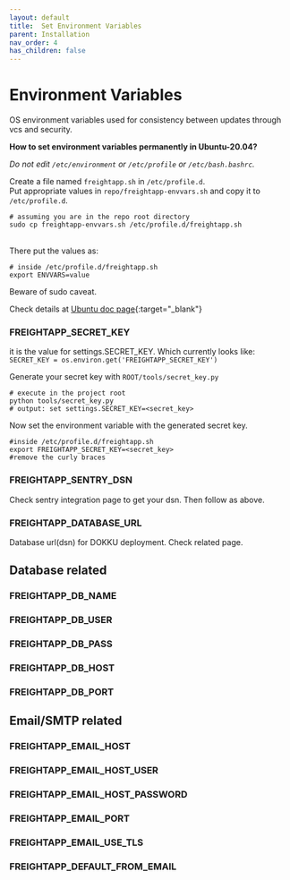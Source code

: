 ```yaml
---
layout: default
title:  Set Environment Variables
parent: Installation
nav_order: 4
has_children: false
---
```


# Environment Variables

OS environment variables used for consistency between updates through vcs and security.

**How to set environment variables permanently in Ubuntu-20.04?**

<span class="text-red-300">_Do not edit `/etc/environment` or `/etc/profile` or `/etc/bash.bashrc`._</span>

Create a file named `freightapp.sh` in `/etc/profile.d`.
<br>Put appropriate values in `repo/freightapp-envvars.sh` and copy it to `/etc/profile.d`.

```shell
# assuming you are in the repo root directory
sudo cp freightapp-envvars.sh /etc/profile.d/freightapp.sh
```

<br>There put the values as:

```shell
# inside /etc/profile.d/freightapp.sh
export ENVVARS=value
```
Beware of sudo caveat.

Check details at [Ubuntu doc page][ubuntu_systemwide_env_var]{:target="_blank"}

### FREIGHTAPP_SECRET_KEY

it is the value for settings.SECRET_KEY. Which currently looks
like: `SECRET_KEY = os.environ.get('FREIGHTAPP_SECRET_KEY')`

Generate your secret key with `ROOT/tools/secret_key.py`

```shell
# execute in the project root
python tools/secret_key.py
# output: set settings.SECRET_KEY=<secret_key>
```

Now set the environment variable with the generated secret key.
```shell
#inside /etc/profile.d/freightapp.sh
export FREIGHTAPP_SECRET_KEY=<secret_key>
#remove the curly braces
```

### FREIGHTAPP_SENTRY_DSN
Check sentry integration page to get your dsn. Then follow as above.

### FREIGHTAPP_DATABASE_URL

Database url(dsn) for DOKKU deployment. Check related page.

## Database related

### FREIGHTAPP_DB_NAME
### FREIGHTAPP_DB_USER
### FREIGHTAPP_DB_PASS
### FREIGHTAPP_DB_HOST
### FREIGHTAPP_DB_PORT

## Email/SMTP related

### FREIGHTAPP_EMAIL_HOST
### FREIGHTAPP_EMAIL_HOST_USER
### FREIGHTAPP_EMAIL_HOST_PASSWORD
### FREIGHTAPP_EMAIL_PORT
### FREIGHTAPP_EMAIL_USE_TLS
### FREIGHTAPP_DEFAULT_FROM_EMAIL


[ubuntu_systemwide_env_var]: https://help.ubuntu.com/community/EnvironmentVariables#System-wide_environment_variables
